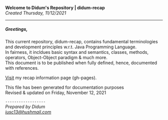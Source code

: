 **Welcome to Didum's Repository | didum-recap**<br/>
*Created Thursday, 11/12/2021*

---

##### Greetings,

This current repository, didum-recap, contains fundamental terminologies and development principles w.r.t. Java Programming Language.<br/>
In fairness, it incldues basic syntax and semantics, classes, methods, operators, Object-Object paradigm & much more.<br/>
This document is to be published when fully defined, hence, documented with references.

[Visit](https://isdidum.github.io/didum-recap/) my recap information page (gh-pages).

This file has been generated for documentation purposes<br/>
Revised & updated on Friday, November 12, 2021

`------------------`<br/>
*Prepared by Didum* <br/>
*iusc13@hushmail.com*
